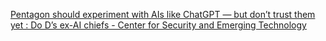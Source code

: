 [Pentagon should experiment with AIs like ChatGPT — but don’t trust them yet : Do D’s ex-AI chiefs - Center for Security and Emerging Technology](https://qi.tc/qi/116903)